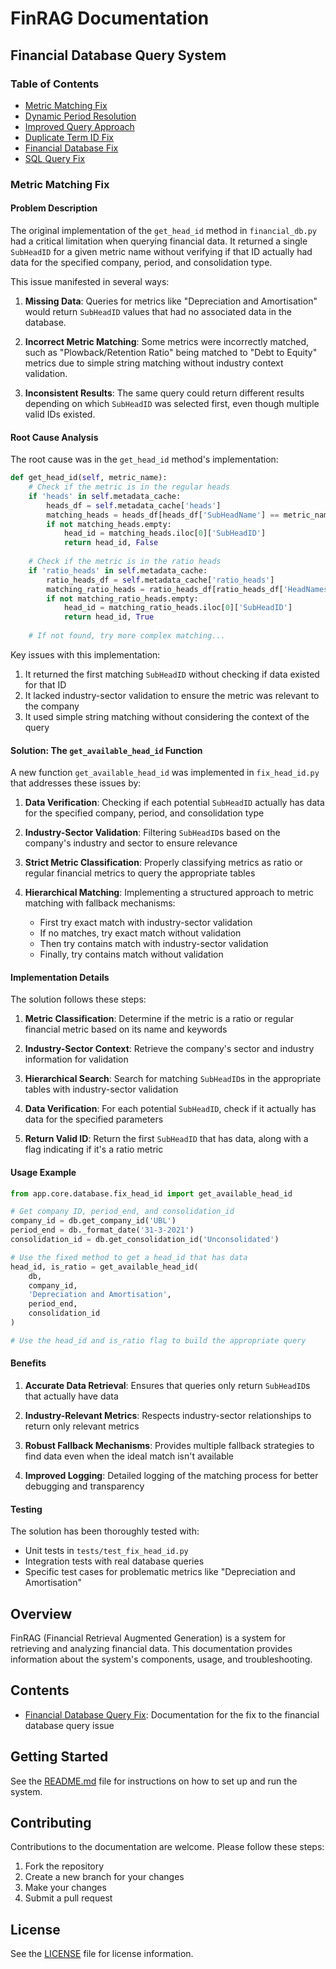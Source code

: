 # FinRAG Documentation

## Financial Database Query System

### Table of Contents

- [Metric Matching Fix](#metric-matching-fix)
- [Dynamic Period Resolution](dynamic_period_resolution.md)
- [Improved Query Approach](improved_query_approach.md)
- [Duplicate Term ID Fix](duplicate_term_id_fix.md)
- [Financial Database Fix](financial_db_fix.md)
- [SQL Query Fix](../README_SQL_QUERY_FIX.md)

### Metric Matching Fix

#### Problem Description

The original implementation of the `get_head_id` method in `financial_db.py` had a critical limitation when querying financial data. It returned a single `SubHeadID` for a given metric name without verifying if that ID actually had data for the specified company, period, and consolidation type.

This issue manifested in several ways:

1. **Missing Data**: Queries for metrics like "Depreciation and Amortisation" would return `SubHeadID` values that had no associated data in the database.

2. **Incorrect Metric Matching**: Some metrics were incorrectly matched, such as "Plowback/Retention Ratio" being matched to "Debt to Equity" metrics due to simple string matching without industry context validation.

3. **Inconsistent Results**: The same query could return different results depending on which `SubHeadID` was selected first, even though multiple valid IDs existed.

#### Root Cause Analysis

The root cause was in the `get_head_id` method's implementation:

```python
def get_head_id(self, metric_name):
    # Check if the metric is in the regular heads
    if 'heads' in self.metadata_cache:
        heads_df = self.metadata_cache['heads']
        matching_heads = heads_df[heads_df['SubHeadName'] == metric_name]
        if not matching_heads.empty:
            head_id = matching_heads.iloc[0]['SubHeadID']
            return head_id, False
    
    # Check if the metric is in the ratio heads
    if 'ratio_heads' in self.metadata_cache:
        ratio_heads_df = self.metadata_cache['ratio_heads']
        matching_ratio_heads = ratio_heads_df[ratio_heads_df['HeadNames'] == metric_name]
        if not matching_ratio_heads.empty:
            head_id = matching_ratio_heads.iloc[0]['SubHeadID']
            return head_id, True
    
    # If not found, try more complex matching...
```

Key issues with this implementation:

1. It returned the first matching `SubHeadID` without checking if data existed for that ID
2. It lacked industry-sector validation to ensure the metric was relevant to the company
3. It used simple string matching without considering the context of the query

#### Solution: The `get_available_head_id` Function

A new function `get_available_head_id` was implemented in `fix_head_id.py` that addresses these issues by:

1. **Data Verification**: Checking if each potential `SubHeadID` actually has data for the specified company, period, and consolidation type

2. **Industry-Sector Validation**: Filtering `SubHeadID`s based on the company's industry and sector to ensure relevance

3. **Strict Metric Classification**: Properly classifying metrics as ratio or regular financial metrics to query the appropriate tables

4. **Hierarchical Matching**: Implementing a structured approach to metric matching with fallback mechanisms:
   - First try exact match with industry-sector validation
   - If no matches, try exact match without validation
   - Then try contains match with industry-sector validation
   - Finally, try contains match without validation

#### Implementation Details

The solution follows these steps:

1. **Metric Classification**: Determine if the metric is a ratio or regular financial metric based on its name and keywords

2. **Industry-Sector Context**: Retrieve the company's sector and industry information for validation

3. **Hierarchical Search**: Search for matching `SubHeadID`s in the appropriate tables with industry-sector validation

4. **Data Verification**: For each potential `SubHeadID`, check if it actually has data for the specified parameters

5. **Return Valid ID**: Return the first `SubHeadID` that has data, along with a flag indicating if it's a ratio metric

#### Usage Example

```python
from app.core.database.fix_head_id import get_available_head_id

# Get company ID, period_end, and consolidation_id
company_id = db.get_company_id('UBL')
period_end = db._format_date('31-3-2021')
consolidation_id = db.get_consolidation_id('Unconsolidated')

# Use the fixed method to get a head_id that has data
head_id, is_ratio = get_available_head_id(
    db, 
    company_id, 
    'Depreciation and Amortisation', 
    period_end, 
    consolidation_id
)

# Use the head_id and is_ratio flag to build the appropriate query
```

#### Benefits

1. **Accurate Data Retrieval**: Ensures that queries only return `SubHeadID`s that actually have data

2. **Industry-Relevant Metrics**: Respects industry-sector relationships to return only relevant metrics

3. **Robust Fallback Mechanisms**: Provides multiple fallback strategies to find data even when the ideal match isn't available

4. **Improved Logging**: Detailed logging of the matching process for better debugging and transparency

#### Testing

The solution has been thoroughly tested with:

- Unit tests in `tests/test_fix_head_id.py`
- Integration tests with real database queries
- Specific test cases for problematic metrics like "Depreciation and Amortisation"

## Overview

FinRAG (Financial Retrieval Augmented Generation) is a system for retrieving and analyzing financial data. This documentation provides information about the system's components, usage, and troubleshooting.

## Contents

- [Financial Database Query Fix](financial_db_fix.md): Documentation for the fix to the financial database query issue

## Getting Started

See the [README.md](../README.md) file for instructions on how to set up and run the system.

## Contributing

Contributions to the documentation are welcome. Please follow these steps:

1. Fork the repository
2. Create a new branch for your changes
3. Make your changes
4. Submit a pull request

## License

See the [LICENSE](../LICENSE) file for license information.